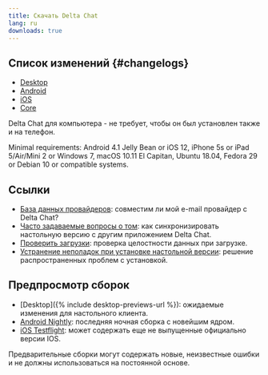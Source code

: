 ```yaml
---
title: Скачать Delta Chat
lang: ru
downloads: true
---
```


## Список изменений {#changelogs}

* [Desktop](https://github.com/deltachat/deltachat-desktop/blob/master/CHANGELOG.md)
* [Android](https://deltachat.github.io/deltachat-android/CHANGELOG#delta-chat-android-changelog)
* [iOS](https://deltachat.github.io/deltachat-ios/CHANGELOG#delta-chat-ios-changelog)
* [Core](https://github.com/deltachat/deltachat-core-rust/blob/master/CHANGELOG.md)

Delta Chat для компьютера - не требует, чтобы он был установлен также и на телефон.

Minimal requirements:
Android 4.1 Jelly Bean
or iOS 12, iPhone 5s or iPad 5/Air/Mini 2
or Windows 7, macOS 10.11 El Capitan, Ubuntu 18.04, Fedora 29 or Debian 10
or compatible systems.

## Ссылки

* [База данных провайдеров](https://providers.delta.chat/): совместим ли мой e-mail провайдер с Delta Chat?
* [Часто задаваемые вопросы о том](help#multiclient): как синхронизировать настольную версию с другим приложением Delta Chat.
* [Проверить загрузки](verify-downloads): проверка целостности данных при загрузке.
* [Устранение неполадок при установке настольной версии](https://github.com/deltachat/deltachat-desktop/blob/master/docs/TROUBLESHOOTING.md): решение распространенных проблем с установкой.

## Предпросмотр сборок

* [Desktop]({% include desktop-previews-url %}): ожидаемые изменения для настольного клиента.
* [Android Nightly](https://download.delta.chat/android/nightly/): последняя ночная сборка с новейшим ядром.
* [iOS Testflight](https://testflight.apple.com/join/uEMc1NxS): может содержать еще не выпущенные официально версии IOS.

Предварительные сборки могут содержать новые, неизвестные ошибки и не должны использоваться на постоянной основе.
